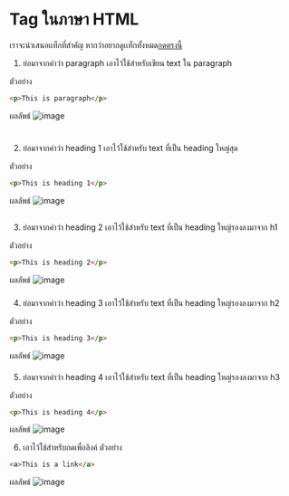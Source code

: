 # Tag ในภาษา HTML

เราจะนำเสนอเเท็กที่สำคัญ หากว่าอยากดูเเท็กทั้งหมด[กดตรงนี้]()

1. <p></p> ย่อมาจากคำว่า paragraph เอาไว้ใช้สำหรับเขียน text ใน paragraph
ตัวอย่าง
``` html
<p>This is paragraph</p>
``` 
ผลลัพธ์
![image]()

2. <h1></h1> ย่อมาจากคำว่า heading 1 เอาไว้ใช้สำหรับ text ที่เป็น heading ใหญ่สุด
ตัวอย่าง
``` html
<p>This is heading 1</p>
``` 
ผลลัพธ์
![image]()

3. <h2></h2> ย่อมาจากคำว่า heading 2 เอาไว้ใช้สำหรับ text ที่เป็น heading ใหญ่รองลงมาจาก h1
ตัวอย่าง
``` html
<p>This is heading 2</p>
``` 
ผลลัพธ์
![image]()

4. <h3></h3> ย่อมาจากคำว่า heading 3 เอาไว้ใช้สำหรับ text ที่เป็น heading ใหญ่รองลงมาจาก h2
ตัวอย่าง
``` html
<p>This is heading 3</p>
``` 
ผลลัพธ์
![image]()

5. <h4></h4> ย่อมาจากคำว่า heading 4 เอาไว้ใช้สำหรับ text ที่เป็น heading ใหญ่รองลงมาจาก h3
ตัวอย่าง
``` html
<p>This is heading 4</p>
``` 
ผลลัพธ์
![image]()

6. <a></a> เอาไว้ใช้สำหรับกดเพื่อลิงค์
ตัวอย่าง
``` html
<a>This is a link</a>
``` 
ผลลัพธ์
![image]()

